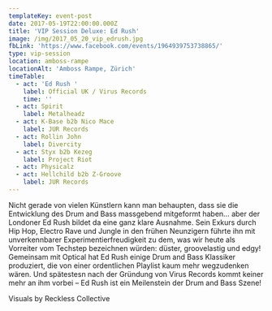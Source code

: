 ```yaml
---
templateKey: event-post
date: 2017-05-19T22:00:00.000Z
title: 'VIP Session Deluxe: Ed Rush'
image: /img/2017_05_20_vip_edrush.jpg
fbLink: 'https://www.facebook.com/events/1964939753738865/'
type: vip-session
location: amboss-rampe
locationAlt: 'Amboss Rampe, Zürich'
timeTable:
  - act: 'Ed Rush '
    label: Official UK / Virus Records
    time: ''
  - act: Spirit
    label: Metalheadz
  - act: K-Base b2b Nico Mace
    label: JUR Records
  - act: Rollin John
    label: Divercity
  - act: Styx b2b Kezeg
    label: Project Riot
  - act: Physicalz
  - act: Hellchild b2b Z-Groove
    label: JUR Records
---
```

Nicht gerade von vielen Künstlern kann man behaupten, dass sie die Entwicklung des Drum and Bass massgebend mitgeformt haben… aber der Londoner Ed Rush bildet da eine ganz klare Ausnahme. Sein Exkurs durch Hip Hop, Electro Rave und Jungle in den frühen Neunzigern führte ihn mit unverkennbarer Experimentierfreudigkeit zu dem, was wir heute als Vorreiter vom Techstep bezeichnen würden: düster, groovelastig und edgy! Gemeinsam mit Optical hat Ed Rush einige Drum and Bass Klassiker produziert, die von einer ordentlichen Playlist kaum mehr wegzudenken wären. Und spätestesn nach der Gründung von Virus Records kommt keiner mehr an ihm vorbei – Ed Rush ist ein Meilenstein der Drum and Bass Szene!

Visuals by Reckless Collective
